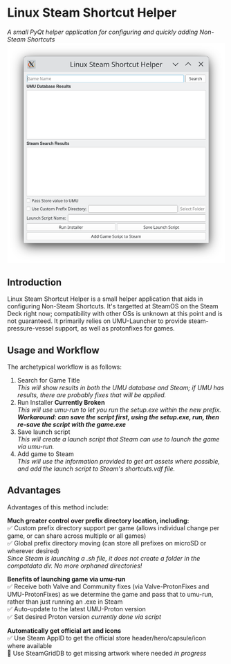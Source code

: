 # Linux Steam Shortcut Helper
_A small PyQt helper application for configuring and quickly adding Non-Steam Shortcuts_
![A picture of the main application's window](docs/main_window.png)

## Introduction
Linux Steam Shortcut Helper is a small helper application that aids in configuring Non-Steam Shortcuts. It's targetted at SteamOS on the Steam Deck right now; compatibility with other OSs is unknown at this point and is not guaranteed. It primarily relies on UMU-Launcher to provide steam-pressure-vessel support, as well as protonfixes for games.

## Usage and Workflow
The archetypical workflow is as follows:  
1. Search for Game Title  
_This will show results in both the UMU database and Steam; if UMU has results, there are probably fixes that will be applied._  
2. Run Installer **Currently Broken**  
_This will use umu-run to let you run the setup.exe within the new prefix._  
***Workaround: can save the script first, using the setup.exe, run, then re-save the script with the game.exe***  
3. Save launch script  
_This will create a launch script that Steam can use to launch the game via umu-run._  
4. Add game to Steam  
_This will use the information provided to get art assets where possible, and add the launch script to Steam's shortcuts.vdf file._  

## Advantages
Advantages of this method include:

**Much greater control over prefix directory location, including:**  
:white_check_mark: Custom prefix directory support per game (allows individual change per game, or can share across multiple or all games)  
:white_check_mark: Global prefix directory moving (can store all prefixes on microSD or wherever desired)  
_Since Steam is launching a .sh file, it does not create a folder in the compatdata dir. No more orphaned directories!_  

**Benefits of launching game via umu-run**  
:white_check_mark: Receive both Valve and Community fixes (via Valve-ProtonFixes and UMU-ProtonFixes) as we determine the game and pass that to umu-run, rather than just running an .exe in Steam  
:white_check_mark: Auto-update to the latest UMU-Proton version  
:white_check_mark: Set desired Proton version _currently done via script_  

**Automatically get official art and icons**  
:white_check_mark: Use Steam AppID to get the official store header/hero/capsule/icon where available  
:black_square_button: Use SteamGridDB to get missing artwork where needed _in progress_  

